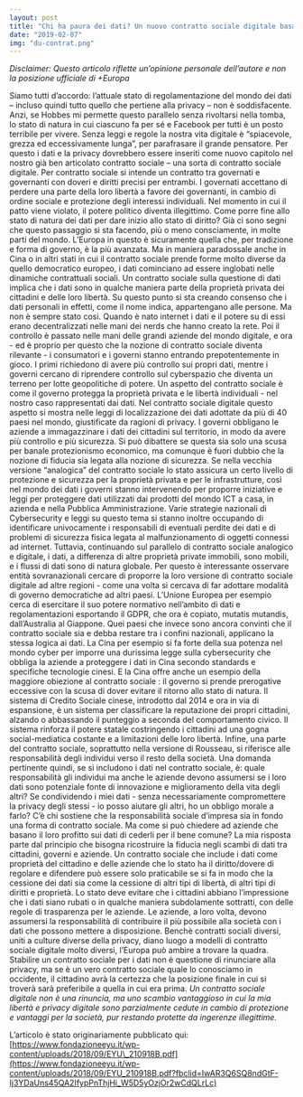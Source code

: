 ```yaml
---
layout: post
title: "Chi ha paura dei dati? Un nuovo contratto sociale digitale basato sulla fiducia"
date: "2019-02-07"
img: "du-contrat.png"
---
```


_Disclaimer: Questo articolo riflette un’opinione personale dell’autore e non la posizione ufficiale di +Europa_

Siamo tutti d’accordo: l’attuale stato di regolamentazione del mondo dei dati – incluso quindi tutto quello che pertiene alla privacy – non è soddisfacente. Anzi, se Hobbes mi permette questo parallelo senza rivoltarsi nella tomba, lo stato di natura in cui ciascuno fa per sé e Facebook per tutti è un posto terribile per vivere. Senza leggi e regole la nostra vita digitale è “spiacevole, grezza ed eccessivamente lunga”, per parafrasare il grande pensatore. Per questo i dati e la privacy dovrebbero essere inseriti come nuovo capitolo nel nostro già ben articolato contratto sociale – una sorta di contratto sociale digitale. Per contratto sociale si intende un contratto tra governati e governanti con doveri e diritti precisi per entrambi. I governati accettano di perdere una parte della loro libertà a favore dei governanti, in cambio di ordine sociale e protezione degli interessi individuali. Nel momento in cui il patto viene violato, il potere politico diventa illegittimo. Come porre fine allo stato di natura dei dati per dare inizio allo stato di diritto? Già ci sono segni che questo passaggio si sta facendo, più o meno consciamente, in molte parti del mondo. L’Europa in questo è sicuramente quella che, per tradizione e forma di governo, è la più avanzata. Ma in maniera paradossale anche in Cina o in altri stati in cui il contratto sociale prende forme molto diverse da quello democratico europeo, i dati cominciano ad essere inglobati nelle dinamiche contrattuali sociali. Un contratto sociale sulla questione di dati implica che i dati sono in qualche maniera parte della proprietà privata dei cittadini e delle loro libertà. Su questo punto si sta creando consenso che i dati personali in effetti, come il nome indica, appartengano alle persone. Ma non è sempre stato cosi. Quando è nato internet i dati e il potere su di essi erano decentralizzati nelle mani dei nerds che hanno creato la rete. Poi il controllo è passato nelle mani delle grandi aziende del mondo digitale, e ora - ed è proprio per questo che la nozione di contratto sociale diventa rilevante - i consumatori e i governi stanno entrando prepotentemente in gioco. I primi richiedono di avere più controllo sui propri dati, mentre i governi cercano di riprendere controllo sul cyberspazio che diventa un terreno per lotte geopolitiche di potere. Un aspetto del contratto sociale è come il governo protegga la proprietà privata e le libertà individuali - nel nostro caso rappresentati dai dati. Nel contratto sociale digitale questo aspetto si mostra nelle leggi di localizzazione dei dati adottate da più di 40 paesi nel mondo, giustificate da ragioni di privacy. I governi obbligano le aziende a immagazzinare i dati dei cittadini sul territorio, in modo da avere più controllo e più sicurezza. Si può dibattere se questa sia solo una scusa per banale protezionismo economico, ma comunque è fuori dubbio che la nozione di fiducia sia legata alla nozione di sicurezza. Se nella vecchia versione “analogica” del contratto sociale lo stato assicura un certo livello di protezione e sicurezza per la proprietà privata e per le infrastrutture, così nel mondo dei dati i governi stanno intervenendo per proporre iniziative e leggi per proteggere dati utilizzati dai prodotti del mondo ICT a casa, in azienda e nella Pubblica Amministrazione. Varie strategie nazionali di Cybersecurity e leggi su questo tema si stanno inoltre occupando di identificare univocamente i responsabili di eventuali perdite dei dati e di problemi di sicurezza fisica legata al malfunzionamento di oggetti connessi ad internet. Tuttavia, continuando sul parallelo di contratto sociale analogico e digitale, i dati, a differenza di altre proprietà private immobili, sono mobili, e i flussi di dati sono di natura globale. Per questo è interessante osservare entità sovranazionali cercare di proporre la loro versione di contratto sociale digitale ad altre regioni - come una volta si cercava di far adottare modalità di governo democratiche ad altri paesi. L’Unione Europea per esempio cerca di esercitare il suo potere normativo nell’ambito di dati e regolamentazioni esportando il GDPR, che ora è copiato, mutatis mutandis, dall’Australia al Giappone. Quei paesi che invece sono ancora convinti che il contratto sociale sia e debba restare tra i confini nazionali, applicano la stessa logica ai dati. La Cina per esempio si fa forte della sua potenza nel mondo cyber per imporre una durissima legge sulla cybersecurity che obbliga la aziende a proteggere i dati in Cina secondo standards e specifiche tecnologie cinesi. E la Cina offre anche un esempio della maggiore obiezione al contratto sociale : il governo si prende prerogative eccessive con la scusa di dover evitare il ritorno allo stato di natura. Il sistema di Credito Sociale cinese, introdotto dal 2014 e ora in via di espansione, è un sistema per classificare la reputazione dei propri cittadini, alzando o abbassando il punteggio a seconda del comportamento civico. Il sistema rinforza il potere statale costringendo i cittadini ad una gogna social-mediatica costante e a limitazioni delle loro libertà. Infine, una parte del contratto sociale, soprattutto nella versione di Rousseau, si riferisce alle responsabilità degli individui verso il resto della società. Una domanda pertinente quindi, se si includono i dati nel contratto sociale, è: quale responsabilità gli individui ma anche le aziende devono assumersi se i loro dati sono potenziale fonte di innovazione e miglioramento della vita degli altri? Se condividendo i miei dati - senza necessariamente compromettere la privacy degli stessi - io posso aiutare gli altri, ho un obbligo morale a farlo? C’è chi sostiene che la responsabilità sociale d’impresa sia in fondo una forma di contratto sociale. Ma come si può chiedere ad aziende che basano il loro profitto sui dati di cederli per il bene comune? La mia risposta parte dal principio che bisogna ricostruire la fiducia negli scambi di dati tra cittadini, governi e aziende. Un contratto sociale che include i dati come proprietà del cittadino e delle aziende che lo stato ha il diritto/dovere di regolare e difendere può essere solo praticabile se si fa in modo che la cessione dei dati sia come la cessione di altri tipi di libertà, di altri tipi di diritti e proprietà. Lo stato deve evitare che i cittadini abbiano l’impressione che i dati siano rubati o in qualche maniera subdolamente sottratti, con delle regole di trasparenza per le aziende. Le aziende, a loro volta, devono assumersi la responsabilità di contribuire il più possibile alla società con i dati che possono mettere a disposizione. Benchè contratti sociali diversi, uniti a culture diverse della privacy, diano luogo a modelli di contratto sociale digitale molto diversi, l’Europa può ambire a trovare la quadra. Stabilire un contratto sociale per i dati non è questione di rinunciare alla privacy, ma se è un vero contratto sociale quale lo conosciamo in occidente, il cittadino avrà la certezza che la posizione finale in cui si troverà sarà preferibile a quella in cui era prima. _Un contratto sociale digitale non è una rinuncia, ma uno scambio vantaggioso in cui la mia libertà e privacy digitale sono parzialmente cedute in cambio di protezione e vantaggi per la società, pur restando protette da ingerenze illegittime._  

L’articolo è stato originariamente pubblicato qui: [https://www.fondazioneeyu.it/wp-content/uploads/2018/09/EYU\_210918B.pdf](https://www.fondazioneeyu.it/wp-content/uploads/2018/09/EYU_210918B.pdf?fbclid=IwAR3Q6SQ8ndGtF-Ij3YDaUns45QA2IfypPnThjHi_W5D5yOzjOr2wCdQLrLc)
